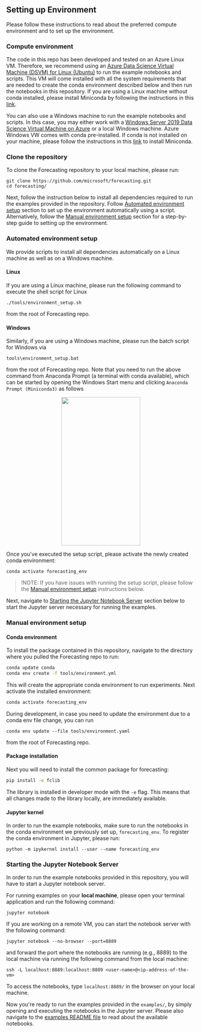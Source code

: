 ## Setting up Environment

Please follow these instructions to read about the preferred compute environment and to set up the environment.

### Compute environment

The code in this repo has been developed and tested on an Azure Linux VM. Therefore, we recommend using an [Azure Data Science Virtual Machine (DSVM) for Linux (Ubuntu)](https://docs.microsoft.com/en-us/azure/machine-learning/data-science-virtual-machine/dsvm-ubuntu-intro) to run the example notebooks and scripts. This VM will come installed with all the system requirements that are needed to create the conda environment described below and then run the notebooks in this repository. If you are using a Linux machine without conda installed, please install Miniconda by following the instructions in this [link](https://docs.conda.io/projects/conda/en/latest/user-guide/install/linux.html).

You can also use a Windows machine to run the example notebooks and scripts. In this case, you may either work with a [Windows Server 2019 Data Science Virtual Machine on Azure](https://docs.microsoft.com/en-us/azure/machine-learning/data-science-virtual-machine/provision-vm) or a local Windows machine. Azure Windows VW comes with conda pre-installed. If conda is not installed on your machine, please follow the instructions in this [link](https://docs.conda.io/projects/conda/en/latest/user-guide/install/windows.html) to install Miniconda.

### Clone the repository

To clone the Forecasting repository to your local machine, please run:

```
git clone https://github.com/microsoft/forecasting.git
cd forecasting/
```

Next, follow the instruction below to install all dependencies required to run the examples provided in the repository. Follow [Automated environment setup](#automated-environment-setup) section to set up the environment automatically using a script. Alternatively, follow the [Manual environment setup](#manual-environment-setup) section for a step-by-step guide to setting up the environment.

### Automated environment setup

We provide scripts to install all dependencies automatically on a Linux machine as well as on a Windows machine. 

#### Linux

If you are using a Linux machine, please run the following command to execute the shell script for Linux
```
./tools/environment_setup.sh
```
from the root of Forecasting repo. 

#### Windows

Similarly, if you are using a Windows machine, please run the batch script for Windows via
```
tools\environment_setup.bat
```
from the root of Forecasting repo. Note that you need to run the above command from Anaconda Prompt (a terminal with conda available), which can be started by opening the Windows Start menu and clicking `Anaconda Prompt (Miniconda3)` as follows

<p align="center">
<img src="https://user-images.githubusercontent.com/20047467/76897869-f2f22900-686a-11ea-9f67-b189c15df27a.png" width="210" height="395">
</p>

Once you've executed the setup script, please activate the newly created conda environment:

```
conda activate forecasting_env
```

>!NOTE: If you have issues with running the setup script, please follow the [Manual environment setup](#manual-environment-setup) instructions below. 

Next, navigate to [Starting the Jupyter Notebook Server](#starting-the-jupyter-notebook-server) section below to start the Jupyter server necessary for running the examples.


### Manual environment setup

#### Conda environment

To install the package contained in this repository, navigate to the directory where you pulled the Forecasting repo to run:
```bash
conda update conda
conda env create -f tools/environment.yml
```
This will create the appropriate conda environment to run experiments. Next activate the installed environment:
```bash
conda activate forecasting_env
```

During development, in case you need to update the environment due to a conda env file change, you can run
```
conda env update --file tools/environment.yaml
```
from the root of Forecasting repo.

#### Package installation

Next you will need to install the common package for forecasting:
```bash
pip install -e fclib
```

The library is installed in developer mode with the `-e` flag. This means that all changes made to the library locally, are immediately available.

#### Jupyter kernel
In order to run the example notebooks, make sure to run the notebooks in the conda environment we previously set up, `forecasting_env`. To register the conda environment in Jupyter, please run:

```
python -m ipykernel install --user --name forecasting_env
```

### Starting the Jupyter Notebook Server
In order to run the example notebooks provided in this repository, you will have to start a Jupyter notebook server. 

For running examples on your **local machine**, please open your terminal application and run the following command:

```
jupyter notebook
```

If you are working on a remote VM, you can start the notebook server with the following command:
```
jupyter notebook --no-browser --port=8889
``` 
and forward the port where the notebooks are running (e.g., 8889) to the local machine via running the following command from the local machine:
```
ssh -L localhost:8889:localhost:8889 <user-name>@<ip-address-of-the-vm>
```

To access the notebooks, type `localhost:8889/` in the browser on your local machine.

Now you're ready to run the examples provided in the `examples/`, by simply opening and executing the notebooks in the Jupyter server. Please also navigate to the [examples README file](../examples/README.md) to read about the available notebooks. 
